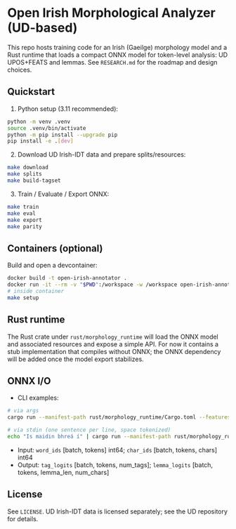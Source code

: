 Open Irish Morphological Analyzer (UD-based)
===========================================

This repo hosts training code for an Irish (Gaeilge) morphology model and a Rust runtime that loads a compact ONNX model for token-level analysis: UD UPOS+FEATS and lemmas. See `RESEARCH.md` for the roadmap and design choices.

Quickstart
----------

1) Python setup (3.11 recommended):

```bash
python -m venv .venv
source .venv/bin/activate
python -m pip install --upgrade pip
pip install -e .[dev]
```

2) Download UD Irish-IDT data and prepare splits/resources:

```bash
make download
make splits
make build-tagset
```

3) Train / Evaluate / Export ONNX:

```bash
make train
make eval
make export
make parity
```

Containers (optional)
---------------------

Build and open a devcontainer:

```bash
docker build -t open-irish-annotator .
docker run -it --rm -v "$PWD":/workspace -w /workspace open-irish-annotator bash
# inside container
make setup
```

Rust runtime
------------

The Rust crate under `rust/morphology_runtime` will load the ONNX model and associated resources and expose a simple API. For now it contains a stub implementation that compiles without ONNX; the ONNX dependency will be added once the model export stabilizes.

ONNX I/O
--------
- CLI examples:

```bash
# via args
cargo run --manifest-path rust/morphology_runtime/Cargo.toml --features inference --bin analyze -- "Is" "maidin" "bhreá" "í"

# via stdin (one sentence per line, space tokenized)
echo "Is maidin bhreá í" | cargo run --manifest-path rust/morphology_runtime/Cargo.toml --features inference --bin analyze --
```

- Input: `word_ids` [batch, tokens] int64; `char_ids` [batch, tokens, chars] int64
- Output: `tag_logits` [batch, tokens, num_tags]; `lemma_logits` [batch, tokens, lemma_len, num_chars]


License
-------

See `LICENSE`. UD Irish-IDT data is licensed separately; see the UD repository for details.


